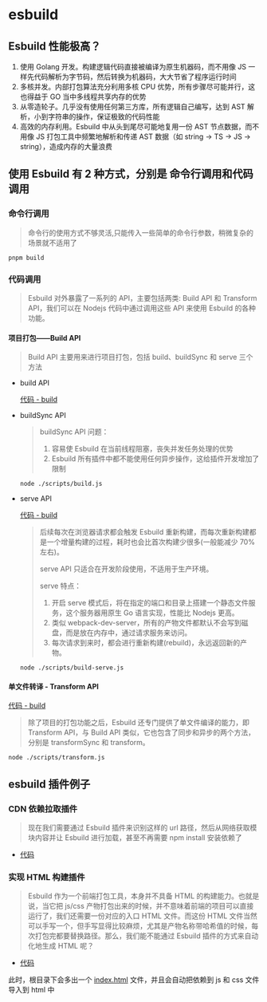 # esbuild

## Esbuild 性能极高？

1. 使用 Golang 开发。构建逻辑代码直接被编译为原生机器码，而不用像 JS 一样先代码解析为字节码，然后转换为机器码，大大节省了程序运行时间
2. 多核并发。内部打包算法充分利用多核 CPU 优势，所有步骤尽可能并行，这也得益于 GO 当中多线程共享内存的优势
3. 从零造轮子。几乎没有使用任何第三方库，所有逻辑自己编写，达到 AST 解析，小到字符串的操作，保证极致的代码性能
4. 高效的内存利用。Esbuild 中从头到尾尽可能地复用一份 AST 节点数据，而不用像 JS 打包工具中频繁地解析和传递 AST 数据（如 string -> TS -> JS -> string），造成内存的大量浪费

## 使用 Esbuild 有 2 种方式，分别是 命令行调用和代码调用

### 命令行调用

> 命令行的使用方式不够灵活,只能传入一些简单的命令行参数，稍微复杂的场景就不适用了

```shell
pnpm build
```

### 代码调用

> Esbuild 对外暴露了一系列的 API，主要包括两类: Build API 和 Transform API，我们可以在 Nodejs 代码中通过调用这些 API 来使用 Esbuild 的各种功能。

#### 项目打包——Build API

> Build API 主要用来进行项目打包，包括 build、buildSync 和 serve 三个方法

- build API

  [代码 - build](./scripts/build.js)

- buildSync API

  > buildSync API 问题：
  >
  > 1. 容易使 Esbuild 在当前线程阻塞，丧失并发任务处理的优势
  > 2. Esbuild 所有插件中都不能使用任何异步操作，这给插件开发增加了限制

  ```shell
  node ./scripts/build.js
  ```

- serve API

  [代码 - build](./scripts/build-serve.js)

  > 后续每次在浏览器请求都会触发 Esbuild 重新构建，而每次重新构建都是一个增量构建的过程，耗时也会比首次构建少很多(一般能减少 70% 左右)。
  >
  > serve API 只适合在开发阶段使用，不适用于生产环境。
  >
  > serve 特点：
  >
  > 1. 开启 serve 模式后，将在指定的端口和目录上搭建一个静态文件服务，这个服务器用原生 Go 语言实现，性能比 Nodejs 更高。
  > 2. 类似 webpack-dev-server，所有的产物文件都默认不会写到磁盘，而是放在内存中，通过请求服务来访问。
  > 3. 每次请求到来时，都会进行重新构建(rebuild)，永远返回新的产物。

  ```shell
  node ./scripts/build-serve.js
  ```

#### 单文件转译 - Transform API

[代码 - build](./scripts/transform.js)

> 除了项目的打包功能之后，Esbuild 还专门提供了单文件编译的能力，即 Transform API，与 Build API 类似，它也包含了同步和异步的两个方法，分别是 transformSync 和 transform。

```shell
node ./scripts/transform.js
```

## esbuild 插件例子

### CDN 依赖拉取插件

> 现在我们需要通过 Esbuild 插件来识别这样的 url 路径，然后从网络获取模块内容并让 Esbuild 进行加载，甚至不再需要 npm install 安装依赖了

- [代码](./scripts/build-by-plugin.js)

### 实现 HTML 构建插件

> Esbuild 作为一个前端打包工具，本身并不具备 HTML 的构建能力。也就是说，当它把 js/css 产物打包出来的时候，并不意味着前端的项目可以直接运行了，我们还需要一份对应的入口 HTML 文件。而这份 HTML 文件当然可以手写一个，但手写显得比较麻烦，尤其是产物名称带哈希值的时候，每次打包完都要替换路径。那么，我们能不能通过 Esbuild 插件的方式来自动化地生成 HTML 呢？

- [代码](./scripts/build-html-plugin.js)

此时，根目录下会多出一个 [index.html](./index.html) 文件，并且会自动把依赖到 js 和 css 文件导入到 html 中
